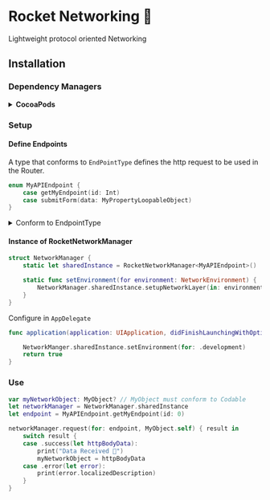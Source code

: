 
# Rocket Networking 🚀
Lightweight protocol oriented Networking

## Installation

### Dependency Managers

<details>
<summary><strong>CocoaPods</strong></summary>

[CocoaPods](http://cocoapods.org) is a dependency manager for Cocoa projects. You can install it with the following command:

```bash
$ gem install cocoapods
```

To integrate RocketNetworking into your Xcode project using CocoaPods, specify it in your `Podfile`:

```ruby
source 'https://github.com/CocoaPods/Specs.git'
platform :ios, '10.0'
use_frameworks!
pod 'RocketNetworking'
```

Then, run the following command:

```bash
$ pod install
```
</details>

### Setup

#### Define Endpoints
A type that conforms to `EndPointType` defines the http request to be used in the Router.

```swift
enum MyAPIEndpoint {
    case getMyEndpoint(id: Int)
    case submitForm(data: MyPropertyLoopableObject)
}
```

<details>
<summary>Conform to EndpointType</summary>

```swift
extension MyAPIEndpoint: EndPointType {

  var environmentBaseURL: String {
      return "http://staging.my-api-url.net/api"
  }

  var baseURL: URL {
      guard let url = URL(string: environmentBaseURL) else { fatalError("base url could not be config") }
      return url
  }

  var path: String {
      switch self {
      case .getMyEndpoint(id: let id):
          return "/user/info/\(id)"
      case .submitForm:
          return "/message/"
      }
  }

  var httpMethod: HTTPMethod {
      switch self {
      case .getMyEndpoint: return .get
      case .submitForm: return .post
      }
  }

  var task: HTTPTask {
      switch self {
      case .getMyEndpoint(let data):
          return .requestParameters(bodyParameters: data, urlParameters: nil)
      default:
          return .request
      }
  }

  var headers: HTTPHeaders? {
      switch self {
      case .getMyEndpoint:
          return ["hello": "world"]
      default:
          return nil
      }
  }
}
```
</details>

#### Instance of RocketNetworkManager

```swift
struct NetworkManager {
    static let sharedInstance = RocketNetworkManager<MyAPIEndpoint>()

    static func setEnvironment(for environment: NetworkEnvironment) {
        NetworkManager.sharedInstance.setupNetworkLayer(in: environment)
    }
}
```
Configure in `AppDelegate`
```swift
func application(application: UIApplication, didFinishLaunchingWithOptions launchOptions: [NSObject: AnyObject]?) -> Bool {

    NetworkManger.sharedInstance.setEnvironment(for: .development)
    return true
}
```

### Use

```swift
var myNetworkObject: MyObject? // MyObject must conform to Codable
let networkManager = NetworkManager.sharedInstance
let endpoint = MyAPIEndpoint.getMyEndpoint(id: 0)

networkManager.request(for: endpoint, MyObject.self) { result in
    switch result {
    case .success(let httpBodyData):
        print("Data Received 🚀")
        myNetworkObject = httpBodyData
    case .error(let error):
        print(error.localizedDescription)
    }
}

```

